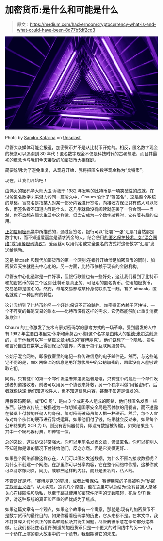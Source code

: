# 加密货币:是什么和可能是什么

> 原文：<https://medium.com/hackernoon/cryptocurrency-what-is-and-what-could-have-been-8d77b5df2cd3>

![](img/442798e9c033fa86ce8076e55c043eda.png)

Photo by [Sandro Katalina](https://unsplash.com/photos/k1bO_VTiZSs?utm_source=unsplash&utm_medium=referral&utm_content=creditCopyText) on [Unsplash](https://unsplash.com/search/photos/80s-anonymity?utm_source=unsplash&utm_medium=referral&utm_content=creditCopyText)

尽管大众媒体可能会报道，加密货币并不是从比特币开始的。相反，匿名数字现金的概念可以追溯到 80 年代！匿名数字现金不仅是科技时代的古老想法，而且其最初的概念也与我们今天接受的加密货币大相径庭。

简要说明:为了避免重复，从现在开始，我将把匿名数字现金称为“比特币”。

现在，让我们开始吧！

由伟大的密码学大师大卫·乔姆于 1982 年发明的比特币是一项突破性的成就。在讨论匿名数字未来潜力的同一篇论文中，Chaum 设计了“盲签名”，这是整个系统的基础。盲签名是指某人对某一部分内容进行签名，向接收方保证只有该人可以签名，而签名者不知道内容是什么。这几乎就像没有阅读就签署了一份合同——当然，你不会想在现实生活中这样做，但当它成为一个数字过程时，它有着有趣的应用。

[正如应用密码学](http://a.co/d/4LyidPb)中所描述的，通过盲签名，银行可以“签署”一张“汇票”(当然都是数字的)，而不知道爱丽丝是请求资金的人。结合使用[的匿名保护技术，如“混合网络”](https://www.freehaven.net/anonbib/cache/chaum-mix.pdf)或[“用餐密码协议”](https://www.chaum.com/publications/Security_Wthout_Identification.html)，爱丽丝可以用假名或完全匿名的方式将这份数字“汇票”发送给鲍勃。

这是 bitcash 和现代加密货币的第一个区别:在银行开始涉足加密货币的同时，加密货币天生就是去中心化的。另一方面，比特币依赖于现有的金融机构。

尽管去中心化通常是一件好事，但银行联盟也有一些好处，这让我们看到了比特币和加密货币的第二个区别:比特币是真正的、可证明的匿名货币。使用加密货币，交易通常是匿名的。然而，每笔交易都与某种身份联系在一起。有了 bitcash，匿名就成了一种固有的特性。

这让我想到了比特币的另一个好处:保证不可追踪性。加密货币依赖于区块链，一个不可变的每笔交易的账本——比特币没有这样的需求，它仍然能够防止重复消费和欺诈！

Chaum 的工作激发了技术专家对密码学的思考方式的一场革命。受到启发的人中有 1992 年主要由埃里克·休斯和蒂莫西·c·梅(这个名字是由伟大的[裘德·米尔洪](https://en.wikipedia.org/wiki/Jude_Milhon)创造的，关于他我可以写一整篇文章)组成的[“赛博朋克”](https://www.activism.net/cypherpunk/manifesto.html)。他们设想了一个隐私、匿名和言论自由在数学上得到保证的世界，内置于每个互联网服务中。

它始于混合网络，即像教室里的笔记一样传递信息的电子邮件链。然而，与这些笔记不同的是，mix 网络上的信息是用洋葱状层中的公钥加密的，因此没有人能够读取它们。

同样，只有链中的第一个邮件发送者知道发送者是谁，只有链中的最后一个邮件发送者知道接收者。前者可以用另一个协议来补救，另一个程序叫做“用餐密码”。后者就像快递:他们知道收件人，但不知道信息内容，甚至不知道是谁发的。

用餐密码网络，或“DC 网”，是由 3 个或更多人组成的网络，他们想匿名发表一些东西。该协议传统上被描述为一群想知道国家安全局是否付款的用餐者，而不透露在餐桌上付款的任何人的身份。每对密码破译员每人掷一枚硬币。然后，每个人宣布对每个伙伴的硬币进行异或运算，如果他们付了钱，结果就会反过来。如果每个公布结果的 XOR 为 0，则没有密码器付费，即没有数据被传输)。如果结果是 1，其中一个密码器付费，即传输一位。

总的来说，这些协议非常强大。你可以用笔名发表文章，保证匿名。你可以在别人不知道你是谁的情况下付钱给他们，反之亦然。但是它变得更好…

如果整个网络都像这样存在，人们可以匿名发送数据，为什么不匿名接收数据呢？为什么不创建一个网络，在那里你可以分享内容，它在整个网络中传播，这样你就可以请求像网页，简历，或歌曲这样的内容，而且是匿名的，私人的。

不管是好是坏，“赛博朋克”的梦想，或者上帝保佑，赛博朋克的子集被称为“[秘密无政府主义者](https://en.wikipedia.org/wiki/Crypto-anarchism)”，从未实现。这有几个原因，但在这里可以总结为:没有普通人足够关心在线匿名和隐私，以至于跳过使用加密软件所需的无数障碍，在后 9/11 世界，对这种系统的真正和严重的担忧成为了焦点。

如果这篇文章有一个观点，如果这个故事有一个寓意，那就是:现有的加密货币不是数字货币的最终目的，如果你看看密码学的历史，它从来都不是。在本文中，我不打算深入讨论真正的匿名和隐私及其衍生问题，尽管我很乐意在评论部分这样做。让我们都记住:我们所知道的加密货币只是一个更大的时间线中的另一个点，一个仍在上演的更大故事中的一个章节。我很期待它的未来。